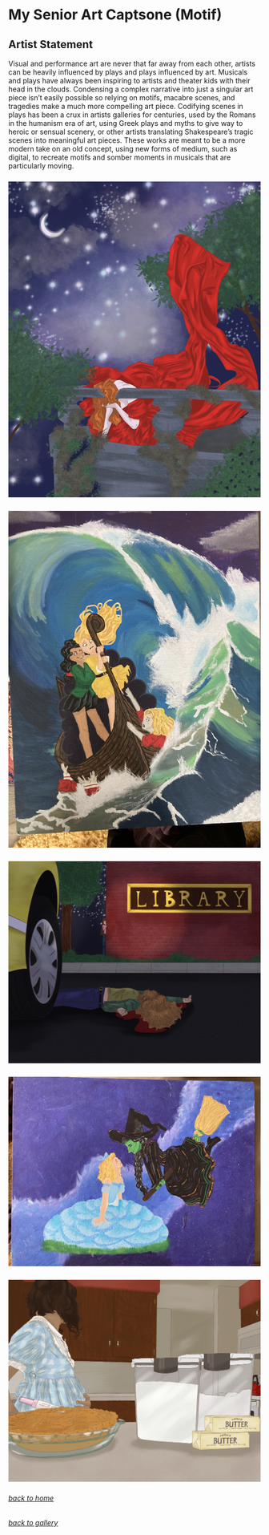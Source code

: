 <!-- layout: page
title: "minor"
permalink: /minor/ -->

# My Senior Art Captsone (Motif)

## Artist Statement
Visual and performance art are never that far away from each other, artists can be heavily influenced by plays and plays influenced by art. 
Musicals and plays have always been inspiring to artists and theater kids with their head in the clouds. 
Condensing a complex narrative into just a singular art piece isn’t easily possible so relying on motifs, macabre scenes, and tragedies make a much more 
compelling art piece. Codifying scenes in plays has been a crux in artists galleries for centuries, used by the Romans in the humanism era of art, using Greek plays 
and myths to give way to heroic or sensual scenery, or other artists translating Shakespeare’s tragic scenes into meaningful art pieces. 
These works are meant to be a more modern take on an old concept, using new forms of medium, such as digital, to recreate motifs and somber moments in musicals 
that are particularly moving.

### ![Dying Day (Digital, 2022)](/Art/DyingDay.JPG)
### ![I Have to Take the Bus (Acrylic, 2022)](/Art/Bus.JPG)
### ![If a Yellow SUV (Digital, 2022)](/Art/SUV.JPG)
### ![I Hope (Acrylic, 2022)](/Art/IHope.JPG)
### ![I Would Give it all Back (Digital, 2022)](/Art/GiveBack.JPG)

###### [back to home](jmorrison11.github.io) 
###### [back to gallery](jmorrison11.github.io/gallery)
